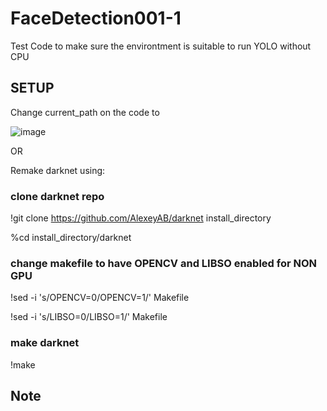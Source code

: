 # FaceDetection001-1
Test Code to make sure the environtment is suitable to run YOLO without CPU

## SETUP
  Change current_path on the code to <working directory> 

  ![image](https://user-images.githubusercontent.com/64402575/157387253-16204722-f290-47df-a919-69322dbfdfb0.png)

OR
  
Remake darknet using:
  
  ### clone darknet repo
  !git clone https://github.com/AlexeyAB/darknet install_directory

  %cd install_directory/darknet
  ### change makefile to have OPENCV and LIBSO enabled for NON GPU
  !sed -i 's/OPENCV=0/OPENCV=1/' Makefile
  
  !sed -i 's/LIBSO=0/LIBSO=1/' Makefile

  ### make darknet
  !make

  
## Note
  
